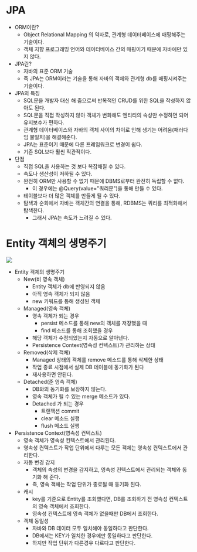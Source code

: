 # JPA
- ORM이란?
    - Object Relational Mapping 의 약자로, 관계형 데이터베이스에 매핑해주는 기술이다.
    - 객체 지향 프로그래밍 언어와 데이터베이스 간의 매핑이기 때문에 자바에만 있지 않다.
- JPA란?
    - 자바의 표준 ORM 기술
    - 즉 JPA는 ORM이라는 기술을 통해 자바의 객체와 관계형 db를 매핑시켜주는 기술이다.
- JPA의 특징
    - SQL문을 개발자 대신 해 줌으로써 반복적인 CRUD를 위한 SQL을 작성하지 않아도 된다.
    - SQL문을 직접 작성하지 않아 객체가 변화해도 엔티티의 속성만 수정하면 되어 유지보수가 편하다.
    - 관계형 데이터베이스와 자바의 객체 사이의 차이로 인해 생기는 어려움(패러다임 불일치)을 해결해준다.
    - JPA는 표준이기 때문에 다른 프레임워크로 변경이 쉽다.
    - 기존 SQL보다 훨씬 직관적이다.
- 단점
    - 직접 SQL을 사용하는 것 보다 복잡해질 수 있다.
    - 속도나 생산성이 저하될 수 있다.
    - 완전히 ORM만 사용할 수 없기 때문에 DBMS로부터 완전히 독립할 수 없다.
        - 이 경우에는 @Query(value="쿼리문")을 통해 만들 수 있다.
    - 테이블보다 더 많은 객체를 만들게 될 수 있다.
    - 탐색과 순회에서 자바는 객체간의 연결을 통해, RDBMS는 쿼리를 최적화해서 탐색한다.
        - 그래서 JPA는 속도가 느려질 수 있다.
# Entity 객체의 생명주기
<img src = "https://t1.daumcdn.net/cfile/tistory/233A5A475551AB5617">

- Entity 객체의 생명주기
    - New(비 영속 객체)
        - Entity 객체가 db에 반영되지 않음
        - 아직 영속 객체가 되지 않음
        - new 키워드를 통해 생성된 객체
    - Managed(영속 객체)
        - 영속 객체가 되는 경우
            - persist 메소드를 통해 new의 객체를 저장했을 때
            - find 메소드를 통해 조회했을 경우
        - 해당 객체가 수정되었는지 자동으로 알아낸다.
        - Persistence Context(영속성 컨텍스트)가 관리하는 상태
    - Removed(삭제 객체)
        - Managed 상태의 객체를 remove 메소드를 통해 삭제한 상태
        - 작업 종료 시점에서 실제 DB 테이블에 동기화가 된다
        - 재사용하면 안된다.
    - Detached(준 영속 객체)
        - DB와의 동기화를 보장하지 않는다.
        - 영속 객체가 될 수 있는 merge 메소드가 있다.
        - Detached 가 되는 경우
            - 트랜잭션 commit
            - clear 메소드 실행 
            - flush 메소드 실행
- Persistence Context(영속성 컨텍스트)
    - 영속 객체가 영속성 컨텍스트에서 관리된다.
    - 영속성 컨텍스트가 작업 단위에서 다루는 모든 객체는 영속성 컨텍스트에서 관리한다.
    - 자동 변경 감지
        - 객체의 속성의 변경을 감지하고, 영속성 컨텍스트에서 관리되는 객체와 동기화 해 준다.
        - 즉, 영속 객체는 작업 단위가 종료될 때 동기화 된다.
    - 캐시
        - key를 기준으로 Entity를 조회했다면, DB를 조회하기 전 영속성 컨텍스트의 영속 객체에서 조회한다.
        - 영속성 컨텍스트에 영속 객체가 없을때만 DB에서 조회한다.
    - 객체 동일성
        - 자바와 DB 데이터 모두 일치해야 동일하다고 판단한다.
        - DB에서는 KEY가 일치한 경우에만 동일하다고 판단한다.
        - 하지만 작업 단위가 다른경우 다르다고 판단한다.